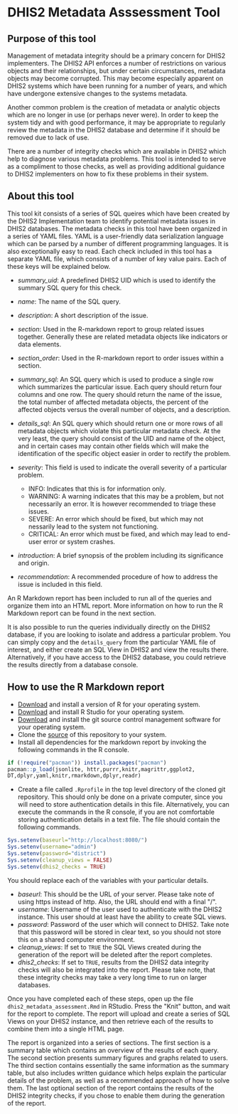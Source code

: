 # DHIS2 Metadata Asssessment Tool

## Purpose of this tool

Management of metadata integrity should be a primary concern for DHIS2 implementers.
The DHIS2 API enforces a number of restrictions on various objects and their 
relationships, but under certain circumstances, metadata objects may become
corrupted. This may become especially apparent on DHIS2 systems which have been
running for a number of years, and which have undergone extensive changes to the 
systems metadata.

Another common problem is the creation of metadata or analytic objects
which are no longer in use (or perhaps never were). In order to keep the 
system tidy and with good performance, it may be appropriate to regularly
review the metadata in the DHIS2 database and determine if it should be removed
due to lack of use.

There are a number of integrity checks which are available in DHIS2 which help
to diagnose various metadata problems. This tool is intended to serve
as a compliment to those checks, as well as providing additional guidance to 
DHIS2 implementers on how to fix these problems in their system.


## About this tool

This tool kit consists of a series of SQL queires which have been created
by the DHIS2 Implementation team to identify potential metadata issues in 
DHIS2 databases. The metadata checks in this tool have been organized in a series of YAML
files. YAML is a user-friendly data serialization language which can be 
parsed by a number of different programming languages. It is also exceptionally
easy to read.  Each check included in this tool has a separate YAML file, 
which consists of a number of key value pairs. Each of these keys will be explained below. 

- *summary_uid*: A predefined DHIS2 UID which is used to identify the 
summary SQL query for this check.

- *name*: The name of the SQL query. 
- *description*: A short description of the issue.
- *section*: Used in the R-markdown report to group related issues together. 
Generally these are related metadata objects like indicators or data elements.
- *section_order*: Used in the R-markdown report to order issues within a section.
- *summary_sql*: An SQL query which is used to produce a single row which summarizes
the particular issue. Each query should return four columns and one row. The query should return the
name of the issue, the total number of affected metadata objects, the percent 
of the affected objects versus the overall number of objects, and a description.
- *details_sql*: An SQL query which should return one or more rows of all 
metadata objects which violate this particular metadata check. At the very least,
the query should consist of the UID and name of the object, and in certain cases
may contain other fields which will make the identification of the specific object easier in order to rectify the problem. 
- *severity*: This field is used to indicate the overall severity of a particular problem. 
    - INFO: Indicates that this is for information only.
    - WARNING: A warning indicates that this may be a problem, but not necessarily an error. It is however recommended to triage these issues.
    - SEVERE: An error which should be fixed, but which may not nessarily lead to
    the system not functioning. 
    - CRITICAL: An error which must be fixed, and which may lead to end-user
    error or system crashes.
- *introduction*: A brief synopsis of the problem including its significance and origin.
- *recommendation*: A recommended procedure of how to address the issue is included in this field. 


An R Markdown report has been included to run all of 
the queries and organize them into an HTML report. More information on
how to run the R Markdown report can be found in the next section.  

It is also possible to run the queries individually directly on the DHIS2 database, 
if you are looking to isolate and address a particular problem. You can simply
copy and the `details_query` from the particular YAML file of interest, and 
either create an SQL View in DHIS2 and view the results there. Alternatively,
if you have access to the DHIS2 database, you could retrieve the results
directly from a database console.

## How to use the R Markdown report

- [Download](https://www.r-project.org/) and install a version of R for your 
operating system. 
- [Download](https://www.rstudio.com/products/rstudio/download/) and install
R Studio for your operating system. 
- [Download](https://git-scm.com/downloads) and install the git source control management software for your operating system.
- Clone the [source](https://github.com/dhis2/metadata-assessment) of this repository to your system. 
- Install all dependencies for the markdown report by invoking the following commands
in the R console.

```R
if (!require("pacman")) install.packages("pacman")
pacman::p_load(jsonlite, httr,purrr,knitr,magrittr,ggplot2,
DT,dplyr,yaml,knitr,rmarkdown,dplyr,readr)
```

- Create a file called `.Rprofile` in the top level directory of the cloned git repository.
This should only be done on a private computer, since you will need to store authentication 
details in this file. Alternatively, you can execute the commands in the R 
console, if you are not comfortable storing authentication details in a 
text file. The file should contain the following commands. 

```R
Sys.setenv(baseurl="http://localhost:8080/")
Sys.setenv(username="admin")
Sys.setenv(password="district")
Sys.setenv(cleanup_views = FALSE)
Sys.setenv(dhis2_checks = TRUE)
```

You should replace each of the variables with your particular details. 

- *baseurl*: This should be the URL of your server. Please take note of using 
https instead of http. Also, the URL should end with a final "/".
- *username*: Username of the user used to authenticate with the DHIS2 instance. 
This user should at least have the ability to create SQL views. 
- *password*: Password of the user which will connect to DHIS2. Take note
that this password will be stored in clear text, so you should not  store
this on a shared computer environment.
- *cleanup_views*: If set to `TRUE` the SQL Views created during the generation
of the report will be deleted after the report completes.
- *dhis2_checks*: If set to `TRUE`, results from the DHIS2 data integrity
checks will also be integrated into the report. Please take note, that 
these integrity checks may take a very long time to run on larger databases. 


Once you have completed each of these steps, open up the file `dhis2_metadata_assessment.Rmd`
in RStudio. Press the "Knit" button, and wait for the report to complete. The report 
will upload and create a series of SQL Views on your DHIS2 instance, and then 
retrieve each of the results to combine them into a single HTML page. 

The report is organized into a series of sections. The first section is a summary
table which contains an overview of the results of each query. The second
section presents summary figures and graphs related to users. The third section
contains essentially the same information as the summary table, but also includes
written guidance which helps explain the particular details of the problem, as well
as a recommended approach of how to solve them. The last optional section of the 
report contains the results of the DHIS2 integrity checks, if you chose to enable
them during the generation of the report.
